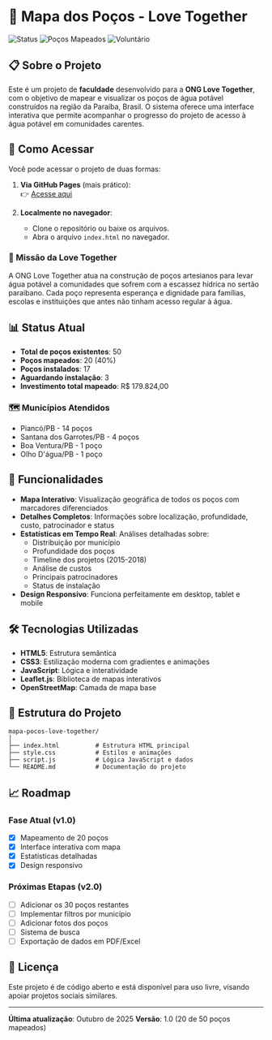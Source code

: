 # 🚰 Mapa dos Poços - Love Together

![Status](https://img.shields.io/badge/status-em%20desenvolvimento-yellow)
![Poços Mapeados](https://img.shields.io/badge/poços%20mapeados-20%2F50-blue)
![Voluntário](https://img.shields.io/badge/projeto-voluntário-green)

## 📋 Sobre o Projeto

Este é um projeto de **faculdade** desenvolvido para a **ONG Love Together**, com o objetivo de mapear e visualizar os poços de água potável construídos na região da Paraíba, Brasil. O sistema oferece uma interface interativa que permite acompanhar o progresso do projeto de acesso à água potável em comunidades carentes.

## 📖 Como Acessar
Você pode acessar o projeto de duas formas:  

1. **Via GitHub Pages** (mais prático):  
   👉 [Acesse aqui](https://tsb89.github.io/ong-love-together-brasil/)  

2. **Localmente no navegador**:  
   - Clone o repositório ou baixe os arquivos.  
   - Abra o arquivo `index.html` no navegador.  

### 🎯 Missão da Love Together

A ONG Love Together atua na construção de poços artesianos para levar água potável a comunidades que sofrem com a escassez hídrica no sertão paraibano. Cada poço representa esperança e dignidade para famílias, escolas e instituições que antes não tinham acesso regular à água.

## 📊 Status Atual

- **Total de poços existentes**: 50
- **Poços mapeados**: 20 (40%)
- **Poços instalados**: 17
- **Aguardando instalação**: 3
- **Investimento total mapeado**: R$ 179.824,00

### 🗺️ Municípios Atendidos

- Piancó/PB - 14 poços
- Santana dos Garrotes/PB - 4 poços
- Boa Ventura/PB - 1 poço
- Olho D'água/PB - 1 poço

## 🚀 Funcionalidades

- **Mapa Interativo**: Visualização geográfica de todos os poços com marcadores diferenciados
- **Detalhes Completos**: Informações sobre localização, profundidade, custo, patrocinador e status
- **Estatísticas em Tempo Real**: Análises detalhadas sobre:
  - Distribuição por município
  - Profundidade dos poços
  - Timeline dos projetos (2015-2018)
  - Análise de custos
  - Principais patrocinadores
  - Status de instalação
- **Design Responsivo**: Funciona perfeitamente em desktop, tablet e mobile

## 🛠️ Tecnologias Utilizadas

- **HTML5**: Estrutura semântica
- **CSS3**: Estilização moderna com gradientes e animações
- **JavaScript**: Lógica e interatividade
- **Leaflet.js**: Biblioteca de mapas interativos
- **OpenStreetMap**: Camada de mapa base

## 📁 Estrutura do Projeto

```
mapa-pocos-love-together/
│
├── index.html          # Estrutura HTML principal
├── style.css           # Estilos e animações
├── script.js           # Lógica JavaScript e dados
└── README.md           # Documentação do projeto
```

## 📈 Roadmap

### Fase Atual (v1.0)
- [x] Mapeamento de 20 poços
- [x] Interface interativa com mapa
- [x] Estatísticas detalhadas
- [x] Design responsivo

### Próximas Etapas (v2.0)
- [ ] Adicionar os 30 poços restantes
- [ ] Implementar filtros por município
- [ ] Adicionar fotos dos poços
- [ ] Sistema de busca
- [ ] Exportação de dados em PDF/Excel

## 📄 Licença

Este projeto é de código aberto e está disponível para uso livre, visando apoiar projetos sociais similares.

---

**Última atualização**: Outubro de 2025
**Versão**: 1.0 (20 de 50 poços mapeados)
